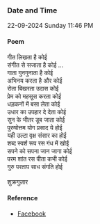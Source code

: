 ### Date and Time

22-09-2024 Sunday 11:46 PM

#### Poem

गीत लिखता है कोई  <br />
संगीत से सजाता है कोई ... <br />
गाता गुनगुनाता है कोई  <br />
अभिनय करता है और कोई  <br />
रोता बिखरता उदास कोई  <br />
प्रेम को महसूस करता कोई  <br />
धड़कनों में बसा लेता कोई  <br />
उधार का उपहार दे देता कोई  <br />
सुन के भीतर डूब जाता कोई  <br />
पुरुषोत्तम योग प्रसाद ये होई <br />
यही उल्टा वृक्ष संसार का होई <br />
शब्द स्पर्श रूप रस गंध में खोई  <br />
सपने को सपना जान जागा कोई  <br />
परम शांत रस पीता कभी कोई  <br />
गुरु परताप साध संगति होई  <br />
<br />
शुक्रगुज़ार

#### Reference

* [Facebook](https://www.facebook.com/share/v/NpbCCfhu5pUzR1ZL/)
